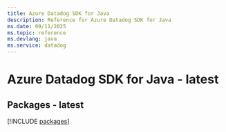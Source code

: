 ```yaml
---
title: Azure Datadog SDK for Java
description: Reference for Azure Datadog SDK for Java
ms.date: 09/11/2025
ms.topic: reference
ms.devlang: java
ms.service: datadog
---
```

# Azure Datadog SDK for Java - latest
## Packages - latest
[!INCLUDE [packages](datadog-index.md)]